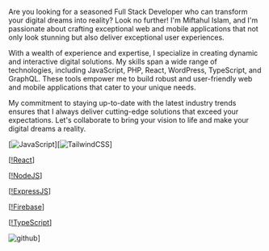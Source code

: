 Are you looking for a seasoned Full Stack Developer who can transform your digital dreams into reality? Look no further! I'm Miftahul Islam, and I'm passionate about crafting exceptional web and mobile applications that not only look stunning but also deliver exceptional user experiences.

With a wealth of experience and expertise, I specialize in creating dynamic and interactive digital solutions. My skills span a wide range of technologies, including JavaScript, PHP, React, WordPress, TypeScript, and GraphQL. These tools empower me to build robust and user-friendly web and mobile applications that cater to your unique needs.

My commitment to staying up-to-date with the latest industry trends ensures that I always deliver cutting-edge solutions that exceed your expectations. Let's collaborate to bring your vision to life and make your digital dreams a reality.


[![JavaScript](https://img.shields.io/badge/javascript-%23323330.svg?style=flat-square&logo=javascript&logoColor=%23F7DF1E)][![TailwindCSS](https://img.shields.io/badge/tailwindcss-%2338B2AC.svg?style=flat-square&logo=tailwind-css&logoColor=white)]

[[!React](https://img.shields.io/badge/react-%2320232a.svg?style=flat-square&logo=react&logoColor=%2361DAFB)]

[[!NodeJS](https://img.shields.io/badge/node.js-6DA55F?style=flat-square&logo=node.js&logoColor=white)]

[[!ExpressJS](https://img.shields.io/badge/express.js-%23404d59.svg?style=flat-square&logo=express&logoColor=%2361DAFB)]

[[!Firebase](https://img.shields.io/badge/firebase-%23039BE5.svg?style=flat-square&logo=firebase)]

[[!TypeScript](https://img.shields.io/badge/typescript-%23007ACC.svg?style=flat-square&logo=typescript&logoColor=white)]

![github](https://img.shields.io/badge/GitHub-000000?style=for-the-badge&logo=GitHub&logoColor=white)]
